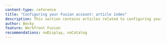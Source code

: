 ```yaml
---
content-type: reference
title: "Configuring your Fusion account: article index"
description: This section contains articles related to configuring your account in Adobe Workfront Fusion.
author: Becky
feature: Workfront Fusion
recommendations: noDisplay, noCatalog
--- 
```

